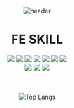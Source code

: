 <div align="center">

  ![header](https://capsule-render.vercel.app/api?type=soft&text=Welcom%20to%20My%20Space&fontColor=fff&fontSize=20&height=50&color=006BCD)
 
# FE SKILL
<img src="https://img.shields.io/badge/REACT-61DAFB?style=for-the-badge&logo=react&logoColor=white">
<img src="https://img.shields.io/badge/REDUX-764ABC?style=for-the-badge&logo=redux&logoColor=white">
<img src="https://img.shields.io/badge/MOBX-FF9955?style=for-the-badge&logo=mobx&logoColor=white">
<img src="https://img.shields.io/badge/NEXT-000000?style=for-the-badge&logo=next.js&logoColor=white">
<img src="https://img.shields.io/badge/TYPESCRIPT-3178C6?style=for-the-badge&logo=typescript&logoColor=white">
<img src="https://img.shields.io/badge/JAVASCRIPT-F7DF1E?style=for-the-badge&logo=javascript&logoColor=white">
<img src="https://img.shields.io/badge/ESLINT-4B32C3?style=for-the-badge&logo=eslint&logoColor=white">
<br/>
<img src="https://img.shields.io/badge/REACT_NATIVE-61DAFB?style=for-the-badge&logo=react&logoColor=white">
<img src="https://img.shields.io/badge/EXPO-000020?style=for-the-badge&logo=expo&logoColor=white">
<img src="https://img.shields.io/badge/VUE-4FC08D?style=for-the-badge&logo=vue.js&logoColor=white">

<br/>
<br/>
<br/>

[![Top Langs](https://github-readme-stats.vercel.app/api/top-langs/?username=decodingdog&compact&theme=tokyonight)](https://github.com/anuraghazra/github-readme-stats)

</div>
